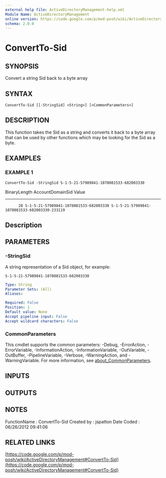 ```yaml
---
external help file: ActiveDirectoryManagement-help.xml
Module Name: ActiveDirectoryManagement
online version: https://code.google.com/p/mod-posh/wiki/ActiveDirectoryManagement#ConvertTo-Sid
schema: 2.0.0
---
```


# ConvertTo-Sid

## SYNOPSIS
Convert a string Sid back to a byte array

## SYNTAX

```
ConvertTo-Sid [[-StringSid] <String>] [<CommonParameters>]
```

## DESCRIPTION
This function takes the Sid as a string and converts it back to a byte array
that can be used by other functions which may be looking for the Sid as
a byte.

## EXAMPLES

### EXAMPLE 1
```
ConvertTo-Sid -StringSid S-1-5-21-57989841-1078081533-682003330
```

BinaryLength AccountDomainSid                       Value
------------ ----------------                       -----
          28 S-1-5-21-57989841-1078081533-682003330 S-1-5-21-57989841-1078081533-682003330-233119

Description
-----------

## PARAMETERS

### -StringSid
A string representation of a Sid object, for example:

    S-1-5-21-57989841-1078081533-682003330

```yaml
Type: String
Parameter Sets: (All)
Aliases:

Required: False
Position: 1
Default value: None
Accept pipeline input: False
Accept wildcard characters: False
```

### CommonParameters
This cmdlet supports the common parameters: -Debug, -ErrorAction, -ErrorVariable, -InformationAction, -InformationVariable, -OutVariable, -OutBuffer, -PipelineVariable, -Verbose, -WarningAction, and -WarningVariable. For more information, see [about_CommonParameters](http://go.microsoft.com/fwlink/?LinkID=113216).

## INPUTS

## OUTPUTS

## NOTES
FunctionName : ConvertTo-Sid
Created by   : jspatton
Date Coded   : 06/26/2012 09:41:06

## RELATED LINKS

[https://code.google.com/p/mod-posh/wiki/ActiveDirectoryManagement#ConvertTo-Sid](https://code.google.com/p/mod-posh/wiki/ActiveDirectoryManagement#ConvertTo-Sid)

